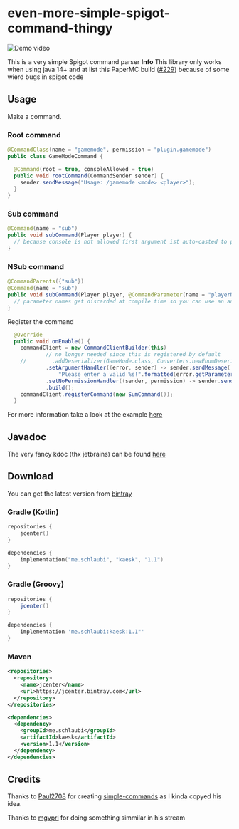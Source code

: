 # even-more-simple-spigot-command-thingy

![Demo video](https://rice.by.devs-from.asia/OrNX5gv9jh.gif)

This is a very simple Spigot command parser
**Info** This library only works when using java 14+ and at list this PaperMC build ([#229](https://papermc.io/api/v1/paper/1.15.2/229/download)) because of some wierd bugs in spigot code

## Usage
Make a command.

### Root command
```java
@CommandClass(name = "gamemode", permission = "plugin.gamemode")
public class GameModeCommand {

  @Command(root = true, consoleAllowed = true)
  public void rootCommand(CommandSender sender) {
    sender.sendMessage("Usage: /gamemode <mode> <player>");
  }
}
```

### Sub command

```java
@Command(name = "sub")
public void subCommand(Player player) {
  // because console is not allowed first argument ist auto-casted to player
}
```

### NSub command
```java
@CommandParents({"sub"})
@Command(name = "sub")
public void subCommand(Player player, @CommandParameter(name = "playerName") String playerName) {
  // parameter names get discarded at compile time so you can use an annotations
}
```

Register the command
```java
  @Override
  public void onEnable() {
    commandClient = new CommandClientBuilder(this)
            // no longer needed since this is registered by default
    //        .addDeserializer(GameMode.class, Converters.newEnumDeserializer(GameMode[]::new))
            .setArgumentHandler((error, sender) -> sender.sendMessage(
                "Please enter a valid %s!".formatted(error.getParameterType().getSimpleName())))
            .setNoPermissionHandler((sender, permission) -> sender.sendMessage("You need the permission %s to proceed".formatted(permission)))
            .build();
    commandClient.registerCommand(new SumCommand());
  }
```

For more information take a look at the example [here](https://github.com/DRSchlaubi/kaesk/tree/master/example)

## Javadoc
The very fancy kdoc (thx jetbrains) can be found [here](https://p.mik.wtf/kaesk)

## Download
You can get the latest version from [bintray](https://bintray.com/drschlaubi/maven/kaesk)
### Gradle (Kotlin)
```kotlin
repositories {
    jcenter()
}

dependencies {
    implementation("me.schlaubi", "kaesk", "1.1")
}
```

### Gradle (Groovy)
```groovy
repositories {
    jcenter()
}

dependencies {
    implementation 'me.schlaubi:kaesk:1.1"'
}
```

### Maven
```xml
<repositories>
  <repository>
    <name>jcenter</name>
    <url>https://jcenter.bintray.com</url>
  </repository>
</repositories>

<dependencies>
  <dependency>
    <groupId>me.schlaubi</groupId>
    <artifactId>kaesk</artifactId>
    <version>1.1</version>
  </dependency>
</dependencies>
```

## Credits
Thanks to [Paul2708](https://github.com/Paul2708) for creating [simple-commands](https://github.com/Paul2708/simple-commands) as I kinda copyed his idea.

Thanks to [mgvpri](https://twitch.tv) for doing something simmilar in his stream
